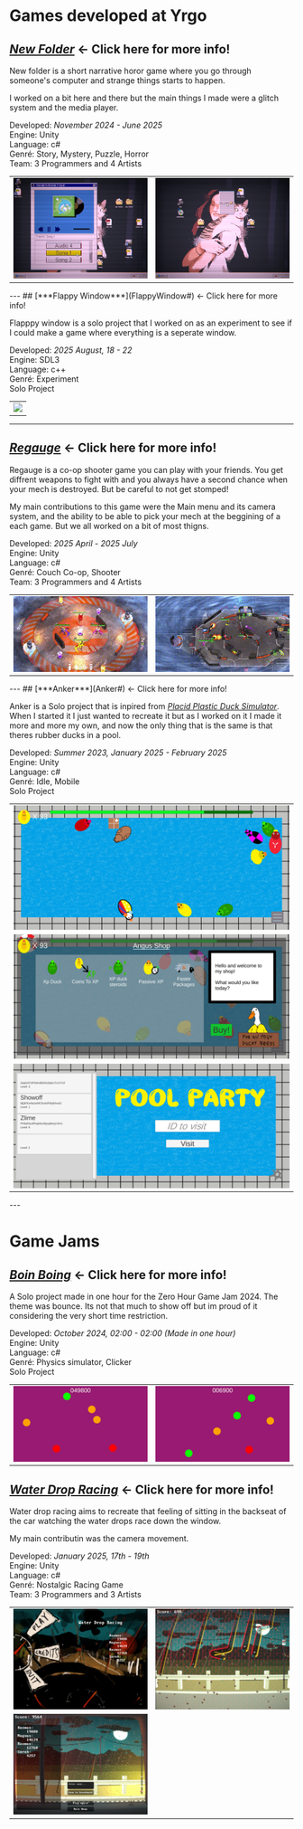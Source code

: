 # Games developed at Yrgo

## [***New Folder***](NewFolder#) ← Click here for more info!

New folder is a short narrative horor game where you go through someone's computer and strange things starts to happen.

I worked on a bit here and there but the main things I made were a glitch system and the media player.

Developed: *November 2024 - June 2025*  
Engine: Unity   
Language: c#    
Genré: Story, Mystery, Puzzle, Horror   
Team: 3 Programmers and 4 Artists   

<table>
  <tr>
    <td><img src="NewFolder\Images\Mediaplayer.png" /></td>
    <td><img src="NewFolder\Images\RightClick.png" /></td>
  </tr>
</table>
---
## [***Flappy Window***](FlappyWindow#) ← Click here for more info!   

Flapppy window is a solo project that I worked on as an experiment to see if I could make a game where everything is a seperate window.

Developed: *2025 August, 18 - 22*     
Engine: SDL3   
Language: c++    
Genré: Experiment   
Solo Project  

<table>
  <tr>
    <td><img src="FlappyWindow\Images\Gameplay.gif" /></td>
  </tr>
</table>

---
## [***Regauge***](Regauge#) ← Click here for more info!

Regauge is a co-op shooter game you can play with your friends. You get diffrent weapons to fight with and you always have a second chance when your mech is destroyed. But be careful to not get stomped!

My main contributions to this game were the Main menu and its camera system, and the ability to be able to pick your mech at the beggining of a each game. But we all worked on a bit of most thigns. 

Developed: *2025 April - 2025 July*   
Engine: Unity   
Language: c#    
Genré: Couch Co-op, Shooter   
Team: 3 Programmers and 4 Artists   

<table>
  <tr>
    <td><img src="Regauge\Images\SpinnyPlate.gif" /></td>
    <td><img src="Regauge\Images\4PlayerGameplay.gif" /></td>
  </tr>
</table>
---
## [***Anker***](Anker#) ← Click here for more info!

Anker is a Solo project that is inpired from *[Placid Plastic Duck Simulator](https://store.steampowered.com/app/1999360/Placid_Plastic_Duck_Simulator)*. When I started it I just wanted to recreate it but as I worked on it I made it more and more my own, and now the only thing that is the same is that theres rubber ducks in a pool.

Developed: *Summer 2023, January 2025 - February 2025*  
Engine: Unity   
Language: c#    
Genré: Idle, Mobile   
Solo Project   

<table>
  <tr>
    <td><img src="Anker\Images\Pool.png" /></td>
  </tr>
  <tr>
    <td><img src="Anker\Images\Shop.png" /></td>
  </tr>
  <tr>
    <td><img src="Anker\Images\VisitOthers.png" /></td>
  </tr>
</table>
---

# Game Jams

## [***Boin Boing***](BoinBoing#) ← Click here for more info!

A Solo project made in one hour for the Zero Hour Game Jam 2024. The theme was bounce. Its not that much to show off but im proud of it considering the very short time restriction.

Developed: *October 2024, 02:00 - 02:00 (Made in one hour)*     
Engine: Unity   
Language: c#    
Genré: Physics simulator, Clicker   
Solo Project    

<table>
  <tr>
    <td><img src="BoinBoing\Images\Screenshot1.png" /></td>
    <td><img src="BoinBoing\Images\Screenshot2.png" /></td>
  </tr>
</table>

## [***Water Drop Racing***](WaterDropRacing#) ← Click here for more info!

Water drop racing aims to recreate that feeling of sitting in the backseat of the car watching the water drops race down the window.

My main contributin was the camera movement.

Developed: *January 2025, 17th - 19th*  
Engine: Unity   
Language: c#    
Genré: Nostalgic Racing Game  
Team: 3 Programmers and 3 Artists


<table>
  <tr>
    <td><img src="WaterDropRacing\Images\MainMenu.png" /></td>
    <td><img src="WaterDropRacing\Images\Gameplay.png" /></td>
  </tr>
  <tr>
    <td><img src="WaterDropRacing\Images\Finished.png" /></td>
  </tr>
</table>